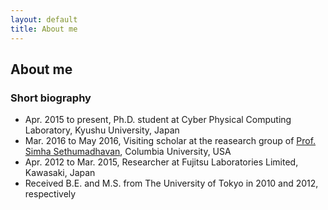 ```yaml
---
layout: default
title: About me
---
```


## About me

### Short biography
+ Apr. 2015 to present, Ph.D. student at Cyber Physical Computing Laboratory, Kyushu University, Japan
+ Mar. 2016 to May 2016, Visiting scholar at the reasearch group of [Prof. Simha Sethumadhavan](http://www.cs.columbia.edu/~simha/), Columbia University, USA
+ Apr. 2012 to Mar. 2015, Researcher at Fujitsu Laboratories Limited, Kawasaki, Japan
+ Received B.E. and M.S. from The University of Tokyo in 2010 and 2012, respectively
